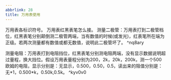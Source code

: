 ```yaml
---
abbrlink: 28
title: 万用表使用
---
```


万用表各标识符号。
万用表红黑表笔怎么接。
测量二极管：万用表打到二极管档位，红黑表笔分别颠倒测二极管两端，当有数值的时候(或发光)，红表笔所在端为正级。若两次测量都有数值或都无数值，说明此二极管坏了。  ^nq8ary

测量电阻：万用表打到电阻挡位，红黑表笔分别测电阻两端，没有显示数据说明超过量程，换大挡位。假设万用表量程分别为200，2k，20k，200k，测一个500欧姆的电阻，显示分别是：无显示，0.500，0.50，0.5，读出来的阻值分别是：无\*1，0.500\*k，0.50k,0.5k。 ^kyv0v0